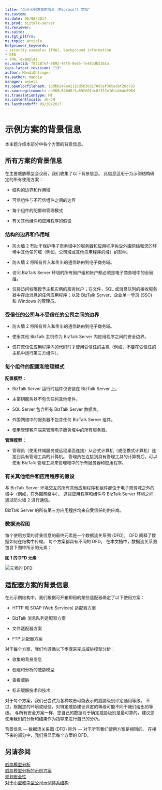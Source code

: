 ```yaml
---
title: "后台示例方案的信息 |Microsoft 文档"
ms.custom: 
ms.date: 06/08/2017
ms.prod: biztalk-server
ms.reviewer: 
ms.suite: 
ms.tgt_pltfrm: 
ms.topic: article
helpviewer_keywords:
- security examples [TMA], background information
- DFD
- TMA, examples
ms.assetid: f9518fe7-9892-44f5-8e05-fe48bdb5161a
caps.latest.revision: "13"
author: MandiOhlinger
ms.author: mandia
manager: anneta
ms.openlocfilehash: 13dbb247e42116d5b308170d5ef365ed9f20d793
ms.sourcegitcommit: cb908c540d8f1a692d01dc8f313e16cb4b4e696d
ms.translationtype: MT
ms.contentlocale: zh-CN
ms.lasthandoff: 09/20/2017
---
```

# <a name="background-information-for-sample-scenarios"></a>示例方案的背景信息
本主题介绍本部分中各个方案的背景信息。  
  
## <a name="background-for-all-scenarios"></a>所有方案的背景信息  
 在主要威胁模型会议前，我们收集了以下背景信息。 此信息适用于为示例结构确定的所有使用方案：  
  
-   结构的边界和作用域  
  
-   可信组件与不可信组件之间的边界  
  
-   每个组件的配置和管理模式  
  
-   有关其他组件和应用程序的假设  
  
### <a name="boundaries-and-scope-of-the-architecture"></a>结构的边界和作用域  
  
-   防火墙 2 有助于保护电子商务域中的服务器和应用程序免受外围网络和您的环境中其他任何域（例如，公司域或其他应用程序的域）的影响。  
  
-   防火墙 2 将所有传入和传出的通信路由到电子商务域。  
  
-   访问 BizTalk Server 环境的所有用户组和帐户都必须是电子商务域中的全局组。  
  
-   仅将访问权限授予主机实例的服务帐户；在文件、SQL 或消息队列的接收服务器中存放消息的任何应用程序；以及 BizTalk Server、企业单一登录 (SSO) 和 Windows 的管理员。  
  
### <a name="boundaries-between-trusted-and-untrusted-companies"></a>受信任的公司与不受信任的公司之间的边界  
  
-   防火墙 2 将所有传入和传出的通信路由到电子商务域。  
  
-   使用其他 BizTalk 主机作为 BizTalk Server 内应用程序之间的安全边界。  
  
-   仅在您信任应用程序内的代码时才使用受信任的主机（例如，不要在受信任的主机中运行第三方组件）。  
  
### <a name="configuration-and-administration-model-for-each-component"></a>每个组件的配置和管理模式  
 **配置模型：**  
  
-   BizTalk Server 运行时组件仅安装在 BizTalk Server 上。  
  
-   主密钥服务器不包含任何其他组件。  
  
-   SQL Server 包含所有 BizTalk Server 数据库。  
  
-   外围网络中的服务器不包含任何 BizTalk Server 组件。  
  
-   使用管理客户端来管理电子商务域中的所有服务器。  
  
 **管理模型：**  
  
-   管理员（使用终端服务或远程桌面连接）从台式计算机（或便携式计算机）连接到具有管理工具的计算机。 管理员在连接到具有管理工具的计算机后，可以使用 BizTalk 管理工具来管理域中的所有服务器和应用程序。  
  
### <a name="assumptions-about-other-components-and-applications"></a>有关其他组件和应用程序的假设  
 与 BizTalk Server 环境交互的所有其他应用程序和组件都位于电子商务域之外的域中（例如，在外围网络中）。 这些应用程序和组件与 BizTalk Server 环境之间通过防火墙 2 进行通信。  
  
 BizTalk Server 的所有第三方应用程序均来自受信任的供应商。  
  
### <a name="data-flow-diagrams"></a>数据流程图  
 每个使用方案的背景信息的最终元素是一个数据流关系图 (DFD)。 DFD 阐释了数据如何在结构中传输。 每个方案都具有不同的 DFD。 在本文档中，数据流关系图包含下图中所示的元素：  
  
 **图 1 的 DFD 元素**  
  
 ![元素的 DFD](../core/media/tdi-sec-dfd-legend.gif "TDI_Sec_DFD_Legend")  
  
## <a name="background-for-adapter-scenarios"></a>适配器方案的背景信息  
 在此示例结构中，我们根据可开箱即用的某些适配器确定了以下使用方案：  
  
-   HTTP 和 SOAP (Web Services) 适配器方案  
  
-   BizTalk 消息队列适配器方案  
  
-   文件适配器方案  
  
-   FTP 适配器方案  
  
 对于每个方案，我们均遵循以下步骤来完成威胁模型分析：  
  
-   收集的背景信息  
  
-   创建和分析的威胁模型  
  
-   查看威胁  
  
-   标识缓解技术和技术  
  
 对于每个方案，我们已尝试为各种攻击可能表示的威胁级别评定通用等级。 不过，根据您的环境或经验，对特定威胁建议评定的等级可能不同于我们给出的等级。 与所有安全方案一样，您自己的数据对于确定威胁级别是最可靠的，建议您使用我们的分析和结果作为指导来进行自己的分析。  
  
 背景信息 — 数据流关系图 (DFD) 除外 — 对于所有我们使用方案是相同的。 在接下来的部分中，我们将显示每个方案的 DFD。  
  
## <a name="see-also"></a>另请参阅  
 [威胁模型分析](../core/threat-model-analysis.md)   
 [威胁模型分析的示例方案](../core/sample-scenarios-for-threat-model-analysis.md)   
 [规划安全性](../core/planning-for-security.md)   
 [对于小型和中型公司示例体系结构](../core/sample-architectures-for-small-medium-sized-companies.md)